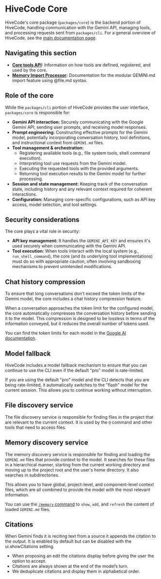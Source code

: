 # HiveCode Core

HiveCode's core package (`packages/core`) is the backend portion of HiveCode,
handling communication with the Gemini API, managing tools, and processing
requests sent from `packages/cli`. For a general overview of HiveCode, see the
[main documentation page](../index.md).

## Navigating this section

- **[Core tools API](./tools-api.md):** Information on how tools are defined,
  registered, and used by the core.
- **[Memory Import Processor](./memport.md):** Documentation for the modular
  GEMINI.md import feature using @file.md syntax.

## Role of the core

While the `packages/cli` portion of HiveCode provides the user interface,
`packages/core` is responsible for:

- **Gemini API interaction:** Securely communicating with the Google Gemini API,
  sending user prompts, and receiving model responses.
- **Prompt engineering:** Constructing effective prompts for the Gemini model,
  potentially incorporating conversation history, tool definitions, and
  instructional context from `GEMINI.md` files.
- **Tool management & orchestration:**
  - Registering available tools (e.g., file system tools, shell command
    execution).
  - Interpreting tool use requests from the Gemini model.
  - Executing the requested tools with the provided arguments.
  - Returning tool execution results to the Gemini model for further processing.
- **Session and state management:** Keeping track of the conversation state,
  including history and any relevant context required for coherent interactions.
- **Configuration:** Managing core-specific configurations, such as API key
  access, model selection, and tool settings.

## Security considerations

The core plays a vital role in security:

- **API key management:** It handles the `GEMINI_API_KEY` and ensures it's used
  securely when communicating with the Gemini API.
- **Tool execution:** When tools interact with the local system (e.g.,
  `run_shell_command`), the core (and its underlying tool implementations) must
  do so with appropriate caution, often involving sandboxing mechanisms to
  prevent unintended modifications.

## Chat history compression

To ensure that long conversations don't exceed the token limits of the Gemini
model, the core includes a chat history compression feature.

When a conversation approaches the token limit for the configured model, the
core automatically compresses the conversation history before sending it to the
model. This compression is designed to be lossless in terms of the information
conveyed, but it reduces the overall number of tokens used.

You can find the token limits for each model in the
[Google AI documentation](https://ai.google.dev/gemini-api/docs/models).

## Model fallback

HiveCode includes a model fallback mechanism to ensure that you can continue to
use the CLI even if the default "pro" model is rate-limited.

If you are using the default "pro" model and the CLI detects that you are being
rate-limited, it automatically switches to the "flash" model for the current
session. This allows you to continue working without interruption.

## File discovery service

The file discovery service is responsible for finding files in the project that
are relevant to the current context. It is used by the `@` command and other
tools that need to access files.

## Memory discovery service

The memory discovery service is responsible for finding and loading the
`GEMINI.md` files that provide context to the model. It searches for these files
in a hierarchical manner, starting from the current working directory and moving
up to the project root and the user's home directory. It also searches in
subdirectories.

This allows you to have global, project-level, and component-level context
files, which are all combined to provide the model with the most relevant
information.

You can use the [`/memory` command](../cli/commands.md) to `show`, `add`, and
`refresh` the content of loaded `GEMINI.md` files.

## Citations

When Gemini finds it is reciting text from a source it appends the citation to
the output. It is enabled by default but can be disabled with the
ui.showCitations setting.

- When proposing an edit the citations display before giving the user the option
  to accept.
- Citations are always shown at the end of the model’s turn.
- We deduplicate citations and display them in alphabetical order.
